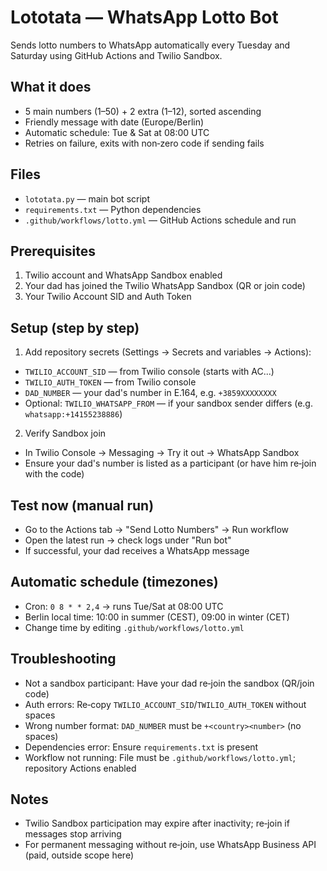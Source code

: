 # Lototata — WhatsApp Lotto Bot

Sends lotto numbers to WhatsApp automatically every Tuesday and Saturday using GitHub Actions and Twilio Sandbox.

## What it does
- 5 main numbers (1–50) + 2 extra (1–12), sorted ascending
- Friendly message with date (Europe/Berlin)
- Automatic schedule: Tue & Sat at 08:00 UTC
- Retries on failure, exits with non‑zero code if sending fails

## Files
- `lototata.py` — main bot script
- `requirements.txt` — Python dependencies
- `.github/workflows/lotto.yml` — GitHub Actions schedule and run

## Prerequisites
1. Twilio account and WhatsApp Sandbox enabled
2. Your dad has joined the Twilio WhatsApp Sandbox (QR or join code)
3. Your Twilio Account SID and Auth Token

## Setup (step by step)
1) Add repository secrets (Settings → Secrets and variables → Actions):
- `TWILIO_ACCOUNT_SID` — from Twilio console (starts with AC...)
- `TWILIO_AUTH_TOKEN` — from Twilio console
- `DAD_NUMBER` — your dad's number in E.164, e.g. `+3859XXXXXXXX`
- Optional: `TWILIO_WHATSAPP_FROM` — if your sandbox sender differs (e.g. `whatsapp:+14155238886`)

2) Verify Sandbox join
- In Twilio Console → Messaging → Try it out → WhatsApp Sandbox
- Ensure your dad's number is listed as a participant (or have him re‑join with the code)

## Test now (manual run)
- Go to the Actions tab → "Send Lotto Numbers" → Run workflow
- Open the latest run → check logs under "Run bot"
- If successful, your dad receives a WhatsApp message

## Automatic schedule (timezones)
- Cron: `0 8 * * 2,4` → runs Tue/Sat at 08:00 UTC
- Berlin local time: 10:00 in summer (CEST), 09:00 in winter (CET)
- Change time by editing `.github/workflows/lotto.yml`

## Troubleshooting
- Not a sandbox participant: Have your dad re‑join the sandbox (QR/join code)
- Auth errors: Re‑copy `TWILIO_ACCOUNT_SID`/`TWILIO_AUTH_TOKEN` without spaces
- Wrong number format: `DAD_NUMBER` must be `+<country><number>` (no spaces)
- Dependencies error: Ensure `requirements.txt` is present
- Workflow not running: File must be `.github/workflows/lotto.yml`; repository Actions enabled

## Notes
- Twilio Sandbox participation may expire after inactivity; re‑join if messages stop arriving
- For permanent messaging without re‑join, use WhatsApp Business API (paid, outside scope here)
